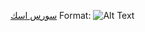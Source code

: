 
[سورس اسك](https://telegra.ph/file/384581a40a114fceba29b.jpg)
Format: ![Alt Text](https://telegra.ph/file/64b13b9bb5e6ff7e3546f.jpg)
